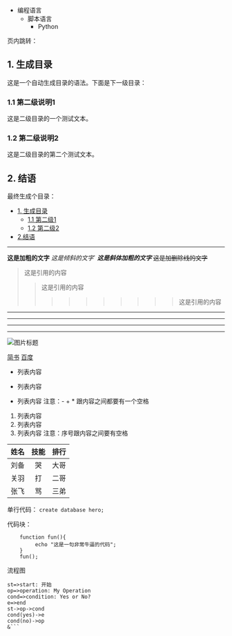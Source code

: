 



* 编程语言  
    * 脚本语言  
        * Python  


页内跳转：
<h2 id="1">1. 生成目录</h2>
这是一个自动生成目录的语法。下面是下一级目录：
<h3 id="1.1">1.1 第二级说明1</h3>
这是二级目录的一个测试文本。
<h3 id="1.2">1.2 第二级说明2</h3>
这是二级目录的第二个测试文本。
<h2 id="2">2. 结语</h2>

最终生成个目录：
* [1. 生成目录](#1)
    * [1.1 第二级1](#1.1)
    * [1.2 第二级2](#1.2)
* [2.结语](#2)

---

**这是加粗的文字**
*这是倾斜的文字*`
***这是斜体加粗的文字***
~~这是加删除线的文字~~

>这是引用的内容
>>这是引用的内容
>>>>>>>>>>这是引用的内容

---
----
***
*****

![图片标题](D:/tingting/图片/vote.png)

[简书](http://jianshu.com)
[百度](http://baidu.com)

- 列表内容
+ 列表内容
* 列表内容
注意：- + * 跟内容之间都要有一个空格

1. 列表内容
2. 列表内容
3. 列表内容
注意：序号跟内容之间要有空格

姓名|技能|排行
--|:--:|--:
刘备|哭|大哥
关羽|打|二哥
张飞|骂|三弟

单行代码：
`create database hero;`

代码块：
```
    function fun(){
         echo "这是一句非常牛逼的代码";
    }
    fun();
```

流程图
```flow
st=>start: 开始
op=>operation: My Operation
cond=>condition: Yes or No?
e=>end
st->op->cond
cond(yes)->e
cond(no)->op
&```
